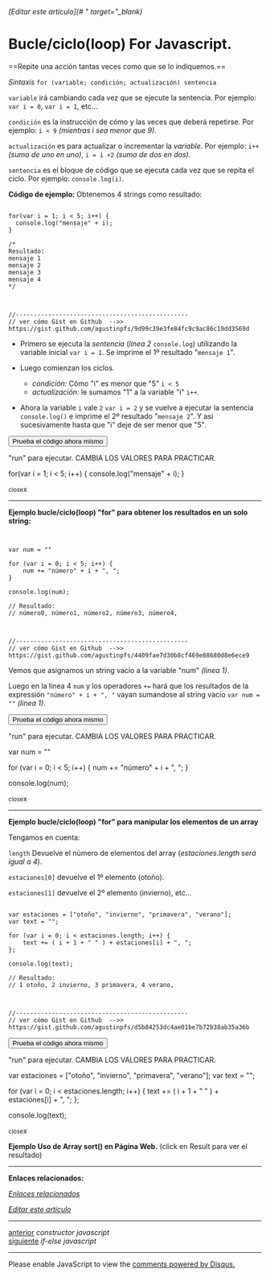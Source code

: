 <em>[Editar este artículo](# " target="_blank)</em>

# Bucle/ciclo(loop) For Javascript.

==Repite una acción tantas veces como que se lo indiquemos.==

*Sintaxis* `for (variable; condición; actualización) sentencia`

`variable` irá cambiando cada vez que se ejecute la sentencia. Por ejemplo: `var i = 0`, `var i = 1`, etc... 

`condición` es la instrucción de cómo y las veces que deberá repetirse.
Por ejemplo: `i < 9` *(mientras i sea menor que 9).*

`actualización` es para actualizar o incrementar la *variable*. Por ejemplo: `i++` *(suma de uno en uno)*, `i = i +2` *(suma de dos en dos)*.

`sentencia` es el bloque de código que se ejecuta cada vez que se repita el ciclo. Por ejemplo: `console.log(i)`.

**Código de ejemplo:**
Obtenemos 4 strings como resultado:

<!-- start code snippet: -->

<pre data-start="0"><code class="line-numbers language-javascript">
for(var i = 1; i < 5; i++) {
  console.log("mensaje" + i);
}

/* 
Resultado:
mensaje 1
mensaje 2
mensaje 3
mensaje 4
*/



//------------------------------------------------
// ver cómo Gist en Github  -->> https://gist.github.com/agustinpfs/9d99c39e3fe84fc9c9ac86c19dd3569d
</code></pre>

<!-- end code snippet: -->

* Primero se ejecuta la *sentencia* (*linea 2* `console.log`) utilizando la variable inicial `var i = 1`. Se imprime el 1º resultado "`mensaje 1`".

* Luego comienzan los ciclos. 
  * *condición:* Cómo "i" es menor que "5" `i < 5` 
  * *actualización:* le sumamos "1" a la variable "i" `i++`.

* Ahora la variable ``i`` vale ``2`` `var i = 2` y se vuelve a ejecutar la sentencia `console.log()` e imprime el 2º resultado "``mensaje 2``". Y así sucesivamente hasta que "i" deje de ser menor que "5".

<button class="post-content_button-console">Prueba el código ahora mismo</button>

<div class="post-content_console">

<p>"run" para ejecutar. <span class="post-content_console-mark">CAMBIA LOS VALORES PARA PRACTICAR.</span></p>
    
<div id="my-elem" >
  <script src="https://embed.tonicdev.com" data-element-id="my-elem" ></script>       
  for(var i = 1; i < 5; i++) {
    console.log("mensaje" + i);
  }
</div>

<span class="post-content_buttonx-console"><small>close</small>x</span>
</div>

<hr>

**Ejemplo bucle/ciclo(loop) "for" para obtener los resultados en un solo string:**

<!-- start code snippet: -->

<pre data-start="0"><code class="line-numbers language-javascript">

var num = ""

for (var i = 0; i < 5; i++) {
    num += "número" + i + ", ";
}

console.log(num);

// Resultado:
// número0, número1, número2, número3, número4,



//------------------------------------------------
// ver cómo Gist en Github  -->> https://gist.github.com/agustinpfs/4409fae7d30b8cf469e88680d8e6ece9
</code></pre>

<!-- end code snippet: -->


Vemos que asignamos un string vacío a la variable "num" *(linea 1)*.

Luego en la linea 4 `num` y los operadores `+=` hará que los resultados de la expressión `"número" + i + ", "` vayan sumandose al string vacío `var num = ""` *(linea 1)*.

<button class="post-content_button-console2">Prueba el código ahora mismo</button>

<div class="post-content_console2">

<p>"run" para ejecutar. <span class="post-content_console-mark">CAMBIA LOS VALORES PARA PRACTICAR.</span></p>
    
<div id="my-ele" >
  <script src="https://embed.tonicdev.com" data-element-id="my-ele" ></script>       
  var num = ""

  for (var i = 0; i < 5; i++) {
      num += "número" + i + ", ";
  }

  console.log(num);
</div>

<span class="post-content_buttonx-console2"><small>close</small>x</span>
</div>

<hr>

**Ejemplo bucle/ciclo(loop) "for" para manipular los elementos de un array**

Tengamos en cuenta:

`length` Devuelve el número de elementos del array (*estaciones.length será igual a 4*).

`estaciones[0]` devuelve el 1º elemento (otoño). 

`estaciones[1]` devuelve el 2º elemento (invierno), etc... 

<!-- start code snippet: -->

<pre data-start="0"><code class="line-numbers language-javascript">
var estaciones = ["otoño", "invierno", "primavera", "verano"];
var text = "";

for (var i = 0; i < estaciones.length; i++) {
    text += ( i + 1 + " " ) + estaciones[i] + ", ";
};

console.log(text);

// Resultado:
// 1 otoño, 2 invierno, 3 primavera, 4 verano, 



//------------------------------------------------
// ver cómo Gist en Github  -->> https://gist.github.com/agustinpfs/d5b84253dc4ae01be7b72b38ab35a36b
</code></pre>

<!-- end code snippet: -->
<button class="post-content_button-console3">Prueba el código ahora mismo</button>

<div class="post-content_console3">

<p>"run" para ejecutar. <span class="post-content_console-mark">CAMBIA LOS VALORES PARA PRACTICAR.</span></p>
    
<div id="my-el" >
  <script src="https://embed.tonicdev.com" data-element-id="my-el" >
  </script>       
  var estaciones = ["otoño", "invierno", "primavera", "verano"];
  var text = "";

  for (var i = 0; i < estaciones.length; i++) {
      text += ( i + 1 + " " ) + estaciones[i] + ", ";
  };

  console.log(text);
</div>

<span class="post-content_buttonx-console3"><small>close</small>x</span>
</div>

**Ejemplo Uso de Array sort() en Página Web.**
(click en Result para ver el resultado)


<!-- jsfiddle: -->
<script async src="https://jsfiddle.net/Pandawebs/0myb8qo8/embed/html,result/"></script>

<!-- Código del jsfiddle:
<!DOCTYPE html>
<html>
  <body>

    <p id="demo">otoño invierno primavera verano</p>

    <button onclick="miFuncion()">Agregar Estación y número</button>

    <script>
      function miFuncion() {

        var estaciones = ["otoño", "invierno", "primavera", "verano"];
        var text = "";

        for (var i = 0; i < estaciones.length; i++) {
         text += ("Estación " + (i + 1) + ": ") + estaciones[i] + ". ";
        };

        document.getElementById("demo").innerHTML = text;
      }

    </script>

  </body>
</html>
-->


<hr>

**Enlaces relacionados:**

[*Enlaces relacionados*](#)

<em>[Editar este artículo](#)</em>

<hr>
<div class="post-content_next">
  <div class="post-content_next-left">
    <a href="http://localhost:2368/constructor-javascript">anterior</a>
    <i>constructor javascript</i>
  </div>
  <div class="post-content_next-right">
    <a href="http://localhost:2368/if-else-javascript">siguiente</a>
    <i>if-else javascript</i>
  </div>
</div>
<hr>

<div id="disqus_thread"></div>

<script>
/**
 *  RECOMMENDED CONFIGURATION VARIABLES: EDIT AND UNCOMMENT THE SECTION BELOW TO INSERT DYNAMIC VALUES FROM YOUR PLATFORM OR CMS.
 *  LEARN WHY DEFINING THESE VARIABLES IS IMPORTANT: https://disqus.com/admin/universalcode/#configuration-variables */
/*
var disqus_config = function () {
    this.page.url = PAGE_URL;  // Replace PAGE_URL with your page's canonical URL variable
    this.page.identifier = PAGE_IDENTIFIER; // Replace PAGE_IDENTIFIER with your page's unique identifier variable
};
*/
(function() { // DON'T EDIT BELOW THIS LINE
    var d = document, s = d.createElement('script');
    s.src = '//pandawebs.disqus.com/embed.js';
    s.setAttribute('data-timestamp', +new Date());
    (d.head || d.body).appendChild(s);
})();</script>
<noscript>Please enable JavaScript to view the <a href="https://disqus.com/?ref_noscript">comments powered by Disqus.</a></noscript>